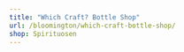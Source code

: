 ```yaml
---
title: "Which Craft? Bottle Shop"
url: /bloomington/which-craft-bottle-shop/
shop: Spirituosen
---
```

